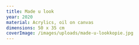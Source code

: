 ```yaml
---
title: Made u look
year: 2020
material: Acrylics, oil on canvas
dimensions: 50 x 35 cm
coverImage: /images/uploads/made-u-lookkopie.jpg
---
```

